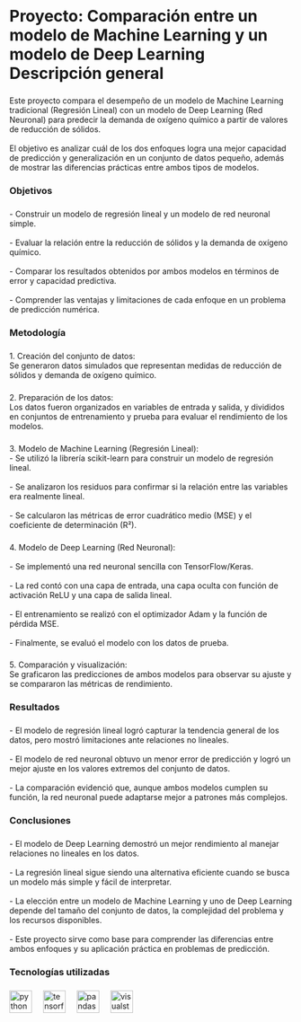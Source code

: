 <br clear="both">

<h1 align="left">Proyecto: Comparación entre un modelo de Machine Learning y un modelo de Deep Learning<br>Descripción general</h1>

###

<p align="left">Este proyecto compara el desempeño de un modelo de Machine Learning tradicional (Regresión Lineal) con un modelo de Deep Learning (Red Neuronal) para predecir la demanda de oxígeno químico a partir de valores de reducción de sólidos.<br><br>El objetivo es analizar cuál de los dos enfoques logra una mejor capacidad de predicción y generalización en un conjunto de datos pequeño, además de mostrar las diferencias prácticas entre ambos tipos de modelos.</p>

###

<h3 align="left">Objetivos</h3>

###

<p align="left">- Construir un modelo de regresión lineal y un modelo de red neuronal simple.<br><br>- Evaluar la relación entre la reducción de sólidos y la demanda de oxígeno químico.<br><br>- Comparar los resultados obtenidos por ambos modelos en términos de error y capacidad predictiva.<br><br>- Comprender las ventajas y limitaciones de cada enfoque en un problema de predicción numérica.</p>

###

<h3 align="left">Metodología</h3>

###

<p align="left">1. Creación del conjunto de datos:<br>Se generaron datos simulados que representan medidas de reducción de sólidos y demanda de oxígeno químico.</p>

###

<p align="left">2. Preparación de los datos:<br>Los datos fueron organizados en variables de entrada y salida, y divididos en conjuntos de entrenamiento y prueba para evaluar el rendimiento de los modelos.</p>

###

<p align="left">3. Modelo de Machine Learning (Regresión Lineal):<br>- Se utilizó la librería scikit-learn para construir un modelo de regresión lineal.<br><br>- Se analizaron los residuos para confirmar si la relación entre las variables era realmente lineal.<br><br>- Se calcularon las métricas de error cuadrático medio (MSE) y el coeficiente de determinación (R²).</p>

###

<p align="left">4. Modelo de Deep Learning (Red Neuronal):<br><br>- Se implementó una red neuronal sencilla con TensorFlow/Keras.<br><br>- La red contó con una capa de entrada, una capa oculta con función de activación ReLU y una capa de salida lineal.<br><br>- El entrenamiento se realizó con el optimizador Adam y la función de pérdida MSE.<br><br>- Finalmente, se evaluó el modelo con los datos de prueba.</p>

###

<p align="left">5. Comparación y visualización:<br>Se graficaron las predicciones de ambos modelos para observar su ajuste y se compararon las métricas de rendimiento.</p>

###

<h3 align="left">Resultados</h3>

###

<p align="left">- El modelo de regresión lineal logró capturar la tendencia general de los datos, pero mostró limitaciones ante relaciones no lineales.<br><br>- El modelo de red neuronal obtuvo un menor error de predicción y logró un mejor ajuste en los valores extremos del conjunto de datos.<br><br>- La comparación evidenció que, aunque ambos modelos cumplen su función, la red neuronal puede adaptarse mejor a patrones más complejos.</p>

###

<h3 align="left">Conclusiones</h3>

###

<p align="left">- El modelo de Deep Learning demostró un mejor rendimiento al manejar relaciones no lineales en los datos.<br><br>- La regresión lineal sigue siendo una alternativa eficiente cuando se busca un modelo más simple y fácil de interpretar.<br><br>- La elección entre un modelo de Machine Learning y uno de Deep Learning depende del tamaño del conjunto de datos, la complejidad del problema y los recursos disponibles.<br><br>- Este proyecto sirve como base para comprender las diferencias entre ambos enfoques y su aplicación práctica en problemas de predicción.</p>

###

<h3 align="left">Tecnologías utilizadas</h3>

###

<div align="left">
  <img src="https://cdn.jsdelivr.net/gh/devicons/devicon/icons/python/python-original.svg" height="40" alt="python logo"  />
  <img width="12" />
  <img src="https://cdn.jsdelivr.net/gh/devicons/devicon/icons/tensorflow/tensorflow-original.svg" height="40" alt="tensorflow logo"  />
  <img width="12" />
  <img src="https://cdn.jsdelivr.net/gh/devicons/devicon/icons/pandas/pandas-original.svg" height="40" alt="pandas logo"  />
  <img width="12" />
  <img src="https://cdn.jsdelivr.net/gh/devicons/devicon/icons/visualstudio/visualstudio-plain.svg" height="40" alt="visualstudio logo"  />
</div>

###
